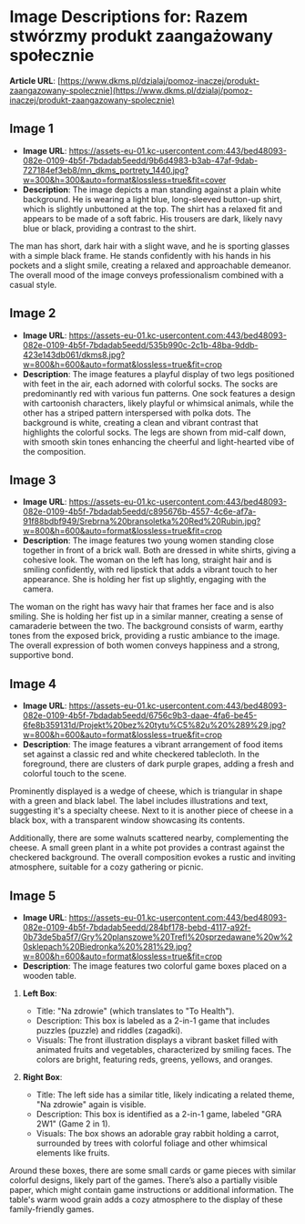 # Image Descriptions for: Razem stwórzmy produkt zaangażowany społecznie

**Article URL**: [https://www.dkms.pl/dzialaj/pomoz-inaczej/produkt-zaangazowany-spolecznie](https://www.dkms.pl/dzialaj/pomoz-inaczej/produkt-zaangazowany-spolecznie)

## Image 1
- **Image URL**: https://assets-eu-01.kc-usercontent.com:443/bed48093-082e-0109-4b5f-7bdadab5eedd/9b6d4983-b3ab-47af-9dab-727184ef3eb8/mn_dkms_portrety_1440.jpg?w=300&h=300&auto=format&lossless=true&fit=cover
- **Description**: The image depicts a man standing against a plain white background. He is wearing a light blue, long-sleeved button-up shirt, which is slightly unbuttoned at the top. The shirt has a relaxed fit and appears to be made of a soft fabric. His trousers are dark, likely navy blue or black, providing a contrast to the shirt. 

The man has short, dark hair with a slight wave, and he is sporting glasses with a simple black frame. He stands confidently with his hands in his pockets and a slight smile, creating a relaxed and approachable demeanor. The overall mood of the image conveys professionalism combined with a casual style.

## Image 2
- **Image URL**: https://assets-eu-01.kc-usercontent.com:443/bed48093-082e-0109-4b5f-7bdadab5eedd/535b990c-2c1b-48ba-9ddb-423e143db061/dkms8.jpg?w=800&h=600&auto=format&lossless=true&fit=crop
- **Description**: The image features a playful display of two legs positioned with feet in the air, each adorned with colorful socks. The socks are predominantly red with various fun patterns. One sock features a design with cartoonish characters, likely playful or whimsical animals, while the other has a striped pattern interspersed with polka dots. The background is white, creating a clean and vibrant contrast that highlights the colorful socks. The legs are shown from mid-calf down, with smooth skin tones enhancing the cheerful and light-hearted vibe of the composition.

## Image 3
- **Image URL**: https://assets-eu-01.kc-usercontent.com:443/bed48093-082e-0109-4b5f-7bdadab5eedd/c895676b-4557-4c6e-af7a-91f88bdbf949/Srebrna%20bransoletka%20Red%20Rubin.jpg?w=800&h=600&auto=format&lossless=true&fit=crop
- **Description**: The image features two young women standing close together in front of a brick wall. Both are dressed in white shirts, giving a cohesive look. The woman on the left has long, straight hair and is smiling confidently, with red lipstick that adds a vibrant touch to her appearance. She is holding her fist up slightly, engaging with the camera.

The woman on the right has wavy hair that frames her face and is also smiling. She is holding her fist up in a similar manner, creating a sense of camaraderie between the two. The background consists of warm, earthy tones from the exposed brick, providing a rustic ambiance to the image. The overall expression of both women conveys happiness and a strong, supportive bond.

## Image 4
- **Image URL**: https://assets-eu-01.kc-usercontent.com:443/bed48093-082e-0109-4b5f-7bdadab5eedd/6756c9b3-daae-4fa6-be45-6fe8b359131d/Projekt%20bez%20tytu%C5%82u%20%289%29.jpg?w=800&h=600&auto=format&lossless=true&fit=crop
- **Description**: The image features a vibrant arrangement of food items set against a classic red and white checkered tablecloth. In the foreground, there are clusters of dark purple grapes, adding a fresh and colorful touch to the scene. 

Prominently displayed is a wedge of cheese, which is triangular in shape with a green and black label. The label includes illustrations and text, suggesting it's a specialty cheese. Next to it is another piece of cheese in a black box, with a transparent window showcasing its contents. 

Additionally, there are some walnuts scattered nearby, complementing the cheese. A small green plant in a white pot provides a contrast against the checkered background. The overall composition evokes a rustic and inviting atmosphere, suitable for a cozy gathering or picnic.

## Image 5
- **Image URL**: https://assets-eu-01.kc-usercontent.com:443/bed48093-082e-0109-4b5f-7bdadab5eedd/284bf178-bebd-4117-a92f-0b73de5ba5f7/Gry%20planszowe%20Trefl%20sprzedawane%20w%20sklepach%20Biedronka%20%281%29.jpg?w=800&h=600&auto=format&lossless=true&fit=crop
- **Description**: The image features two colorful game boxes placed on a wooden table. 

1. **Left Box**: 
   - Title: "Na zdrowie" (which translates to "To Health").
   - Description: This box is labeled as a 2-in-1 game that includes puzzles (puzzle) and riddles (zagadki).
   - Visuals: The front illustration displays a vibrant basket filled with animated fruits and vegetables, characterized by smiling faces. The colors are bright, featuring reds, greens, yellows, and oranges.

2. **Right Box**: 
   - Title: The left side has a similar title, likely indicating a related theme, "Na zdrowie" again is visible.
   - Description: This box is identified as a 2-in-1 game, labeled "GRA 2W1" (Game 2 in 1).
   - Visuals: The box shows an adorable gray rabbit holding a carrot, surrounded by trees with colorful foliage and other whimsical elements like fruits.

Around these boxes, there are some small cards or game pieces with similar colorful designs, likely part of the games. There’s also a partially visible paper, which might contain game instructions or additional information. The table's warm wood grain adds a cozy atmosphere to the display of these family-friendly games.

